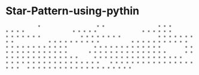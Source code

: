 # Star-Pattern-using-pythin
                *                     * *                    * * *                   * * * *                  * * * * *                 * * * * * *                * * * * * * *               * * * * * * * *              * * * * * * * * *             * * * * * * * * * *            * * * * * * * * * * *           * * * * * * * * * * * *          * * * * * * * * * * * * *         * * * * * * * * * * * * * *        * * * * * * * * * * * * * * *       * * * * * * * * * * * * * * * *      * * * * * * * * * * * * * * * * *     * * * * * * * * * * * * * * * * * *    * * * * * * * * * * * * * * * * * * *   * * * * * * * * * * * * * * * * * * * * 

